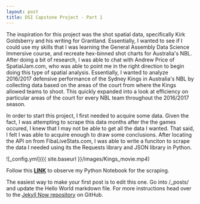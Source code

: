 ```yaml
---
layout: post
title: DSI Capstone Project - Part 1
---
```


The inspiration for this project was the shot spatial data, specifically Kirk Goldsberry and his writing for Grantland.  Essentially, I wanted to see if I could use my skills that I was learning the General Assembly Data Science Immersive course, and recreate hex-binned shot charts for Australia's NBL.  After doing a bit of research, I was able to chat with Andrew Price of SpatialJam.com, who was able to point me in the right direction to begin doing this type of spatial analysis.  Essentially, I wanted to analyze 2016/2017 defensive performance of the Sydney Kings in Australia's NBL by collecting data based on the areas of the court from where the Kings allowed teams to shoot.  This quickly expanded into a look at efficiency on particular areas of the court for every NBL team throughout the 2016/2017 season.  

In order to start this project, I first needed to acquire some data.  Given the fact, I was attempting to scrape this data months after the the games occured, I knew that I may not be able to get all the data I wanted.   That said, I felt I was able to acquire enough to draw some conclusions. After locating the API on from FibaLiveStats.com, I was able to write a funciton to scrape the data I needed using its the Requests library and JSON library in Python.


![_config.yml]({{ site.baseurl }}/images/Kings_movie.mp4)


Follow this **[LINK][Scrape]** to observe my Python Notebook for the scraping.

[Scrape]:https://github.com/ericnesi/capstone-eric/blob/master/Workspace/NBL_Shot_Data_Scrape.ipynb

The easiest way to make your first post is to edit this one. Go into /_posts/ and update the Hello World markdown file. For more instructions head over to the [Jekyll Now repository](https://github.com/barryclark/jekyll-now) on GitHub.